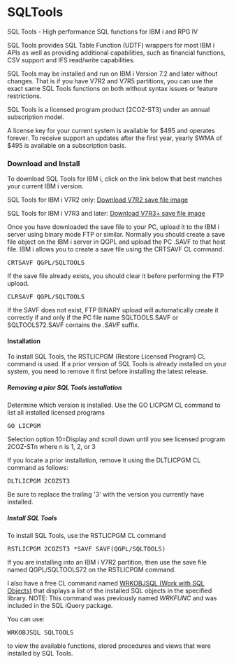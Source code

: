 # SQLTools
SQL Tools - High performance SQL functions for IBM i and RPG IV
<p>SQL Tools provides SQL Table Function (UDTF) wrappers for most IBM i APIs as well as providing additional capabilities, such as financial functions, CSV support and IFS read/write capabilities.</p>
<p>SQL Tools may be installed and run on IBM i Version 7.2 and later without changes. That is if you have V7R2 and V7R5 partitions, you can use the exact same SQL Tools functions on both without syntax issues or feature restrictions.</p>
<p>SQL Tools is a licensed program product (2COZ-ST3) under an annual subscription model.</p>
<p>A license key for your current system is available for $495 and operates forever. 
To receive support an updates after the first year, yearly SWMA of $495 is available on a subscription basis.</p>
<h3>Download and Install</h3>
<p>To download SQL Tools for IBM i, click on the link below that best matches your current IBM i version.</p>
<p>SQL Tools for IBM i V7R2 only: <a href="https://www.dropbox.com/scl/fi/ll3b1t83v8g3wmfaudx8j/SQLTOOLS72.savf?rlkey=mki43jlcv6hykus11q1z0cvq5&dl=1">Download V7R2 save file image</a></p>
<p>SQL Tools for IBM i V7R3 and later: <a href="https://www.dropbox.com/scl/fi/71wj67rv2vr2ruzxbczan/SQLTOOLS.savf?rlkey=f76v5pmaottk7l4f6vpopan0x&dl=1">Download V7R3+ save file image</a></p>
<p>Once you have downloaded the save file to your PC, upload it to the IBM i server using binary mode FTP or similar. Normally you should create a save file object on the IBM i server in QGPL and upload the PC .SAVF to that host file.
IBM i allows you to create a save file using the CRTSAVF CL command.</p>
<pre>CRTSAVF QGPL/SQLTOOLS</pre>
If the save file already exists, you should clear it before performing the FTP upload.
<pre>CLRSAVF QGPL/SQLTOOLS</pre>
<p>If the SAVF does not exist, FTP BINARY upload will automatically create it correctly if and only if the PC file name SQLTOOLS.SAVF or SQLTOOLS72.SAVF contains the <i>.SAVF</i> suffix.</p>
<h4>Installation</h4>
<p>To install SQL Tools, the RSTLICPGM (Restore Licensed Program) CL command is used. If a prior version of SQL Tools is already installed on your system, you need to remove it first before installing the latest release.</p>
<h5>Removing a pior SQL Tools installation</h5>
<p>Determine which version is installed. Use the GO LICPGM CL command to list all installed licensed programs</p>
<pre>GO LICPGM</pre>
<p>Selection option 10=Display and scroll down until you see licensed program 2COZ-STn where n is 1, 2, or 3</p>
<p>If you locate a prior installation, remove it using the DLTLICPGM CL command as follows:</p>
<pre>DLTLICPGM 2COZST3</pre>
<p>Be sure to replace the trailing '3' with the version you currently have installed.</p>
<h5>Install SQL Tools</h5>
<p>To install SQL Tools, use the RSTLICPGM CL command</p>
<pre>RSTLICPGM 2COZST3 *SAVF SAVF(QGPL/SQLTOOLS)</pre>
<p>If you are installing into an IBM i V7R2 partition, then use the save file named QGPL/SQLTOOLS72 on the RSTLICPGM command.</p>
<p>I also have a free CL command named <a href="https://github.com/bobcozzi/WRKOBJSQL">WRKOBJSQL (Work with SQL Objects)</a> that displays a list of the installed SQL objects in the specified library. NOTE: This command 
was previously named <i>WRKFUNC</i> and was included in the SQL iQuery package.</p>
<p>You can use:</p>
<pre>WRKOBJSQL SQLTOOLS</pre><p>to view the available functions, stored procedures and views that were installed by SQL Tools.</p>

